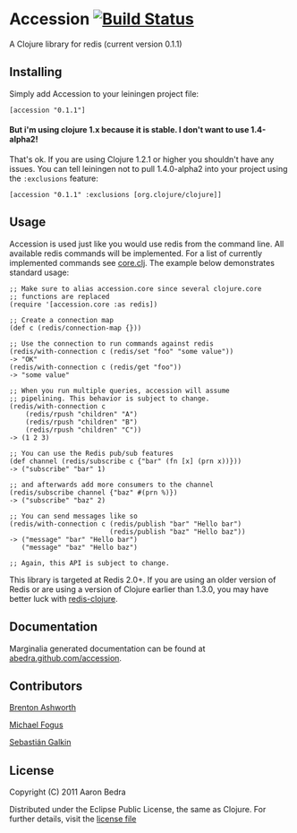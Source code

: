 # Accession [![Build Status](https://secure.travis-ci.org/abedra/accession.png)](http://travis-ci.org/abedra/accession?branch=master)

A Clojure library for redis (current version 0.1.1)

## Installing

Simply add Accession to your leiningen project file:

    [accession "0.1.1"]

#### But i'm using clojure 1.x because it is stable. I don't want to use 1.4-alpha2!

That's ok. If you are using Clojure 1.2.1 or higher you shouldn't have any issues. You can tell leiningen not to pull 1.4.0-alpha2 into your project using the `:exclusions` feature:

    [accession "0.1.1" :exclusions [org.clojure/clojure]]

## Usage
   
Accession is used just like you would use redis from the command
line. All available redis commands will be implemented. For a list
of currently implemented commands see
[core.clj](https://github.com/abedra/accession/blob/master/src/accession/core.clj). The
example below demonstrates standard usage:

    ;; Make sure to alias accession.core since several clojure.core
    ;; functions are replaced
    (require '[accession.core :as redis])
     
    ;; Create a connection map
    (def c (redis/connection-map {}))
     
    ;; Use the connection to run commands against redis
    (redis/with-connection c (redis/set "foo" "some value"))
    -> "OK"
    (redis/with-connection c (redis/get "foo"))
    -> "some value"
     
    ;; When you run multiple queries, accession will assume
    ;; pipelining. This behavior is subject to change.
    (redis/with-connection c
        (redis/rpush "children" "A")
        (redis/rpush "children" "B")
        (redis/rpush "children" "C"))
    -> (1 2 3)
	
	;; You can use the Redis pub/sub features 
	(def channel (redis/subscribe c {"bar" (fn [x] (prn x))}))
	-> ("subscribe" "bar" 1)
	
	;; and afterwards add more consumers to the channel
	(redis/subscribe channel {"baz" #(prn %)})
	-> ("subscribe" "baz" 2)
	
	;; You can send messages like so
	(redis/with-connection c (redis/publish "bar" "Hello bar") 
	                         (redis/publish "baz" "Hello baz"))
	-> ("message" "bar" "Hello bar")
       ("message" "baz" "Hello baz")
	
	;; Again, this API is subject to change.

This library is targeted at Redis 2.0+. If you are using an older
version of Redis or are using a version of Clojure earlier than 1.3.0,
you may have better luck with
[redis-clojure](https://github.com/ragnard/redis-clojure).

## Documentation

Marginalia generated documentation can be found at [abedra.github.com/accession](http://abedra.github.com/accession).

## Contributors

[Brenton Ashworth](http://github.com/brentonashworth)

[Michael Fogus](http://github.com/fogus)

[Sebastián Galkin](https://github.com/paraseba)

## License

Copyright (C) 2011 Aaron Bedra

Distributed under the Eclipse Public License, the same as Clojure. For
further details, visit the [license
file](https://github.com/abedra/accession/blob/master/epl-v10.html)
